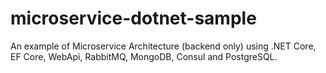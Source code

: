 # microservice-dotnet-sample
An example of Microservice Architecture (backend only) using .NET Core, EF Core, WebApi, RabbitMQ, MongoDB, Consul and PostgreSQL.
